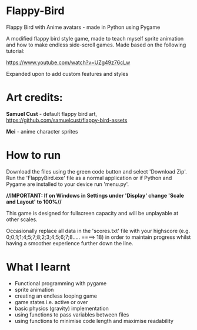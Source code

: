 # Flappy-Bird
Flappy Bird with Anime avatars  - made in Python using Pygame

A modified flappy bird style game, made to teach myself sprite animation and how to make endless side-scroll games. 
Made based on the following tutorial:

https://www.youtube.com/watch?v=UZg49z76cLw

Expanded upon to add custom features and styles

Art credits:
============
**Samuel Cust** - default flappy bird art, https://github.com/samuelcust/flappy-bird-assets

**Mei** - anime character sprites

# How to run

Download the files using the green code button and select 'Download Zip'. Run the 'FlappyBird.exe' file as a normal application or if Python and Pygame are installed to your device run 'menu.py'.

**//IMPORTANT: If on Windows in Settings under 'Display' change 'Scale and Layout' to 100%//**

This game is designed for fullscreen capacity and will be unplayable at other scales.

Occasionally replace all data in the 'scores.txt' file with your highscore (e.g. 0;0;1;1;4;5;7;8;2;3;4;5;6;7;8..... ====> 18) in order to maintain progress whilst having a smoother experience further down the line.

# What I learnt

- Functional programming with pygame
- sprite animation
- creating an endless looping game
- game states i.e. active or over
- basic physics (gravity) implementation
- using functions to pass variables between files
- using functions to minimise code length and maximise readability
